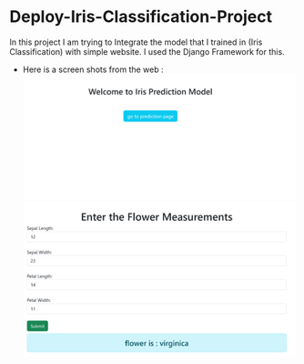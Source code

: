 # Deploy-Iris-Classification-Project

In this project I am trying to Integrate the model that I trained in (Iris Classification) with simple website.
I used the Django Framework for this.

- Here is a screen shots from the web :
   ![Alt text](Picture1.png)
   ![Alt text](Picture2.png)

